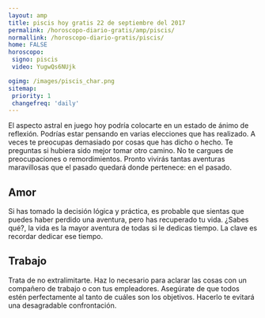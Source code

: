 ```yaml
---
layout: amp
title: piscis hoy gratis 22 de septiembre del 2017 
permalink: /horoscopo-diario-gratis/amp/piscis/
normallink: /horoscopo-diario-gratis/piscis/
home: FALSE
horoscopo:
 signo: piscis
 video: YugwQs6NUjk

ogimg: /images/piscis_char.png
sitemap:
 priority: 1
 changefreq: 'daily'
---
```



El aspecto astral en juego hoy podría colocarte en un estado de ánimo de reflexión. Podrías estar pensando en varias elecciones que has realizado. A veces te preocupas demasiado por cosas que has dicho o hecho. Te preguntas si hubiera sido mejor tomar otro camino. No te cargues de preocupaciones o remordimientos. Pronto vivirás tantas aventuras maravillosas que el pasado quedará donde pertenece: en el pasado.

## Amor

Si has tomado la decisión lógica y práctica, es probable que sientas que puedes haber perdido una aventura, pero has recuperado tu vida. ¿Sabes qué?, la vida es la mayor aventura de todas si le dedicas tiempo. La clave es recordar dedicar ese tiempo.

## Trabajo

Trata de no extralimitarte. Haz lo necesario para aclarar las cosas con un compañero de trabajo o con tus empleadores. Asegúrate de que todos estén perfectamente al tanto de cuáles son los objetivos. Hacerlo te evitará una desagradable confrontación.